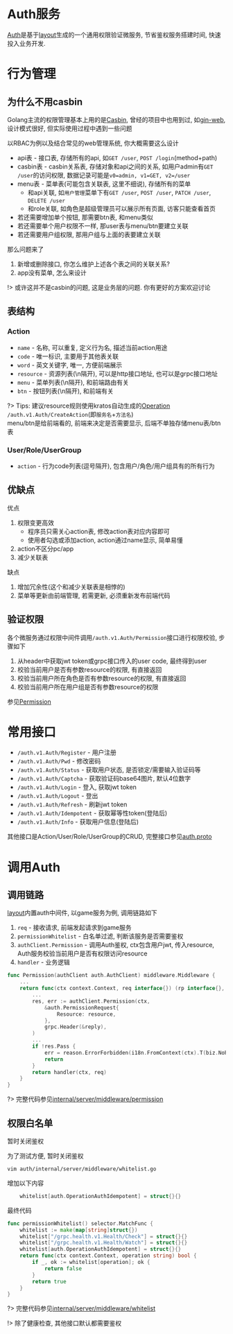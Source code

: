 # Auth服务


[Auth](https://github.com/go-cinch/auth)是基于[layout](https://github.com/go-cinch/layout)生成的一个通用权限验证微服务, 节省鉴权服务搭建时间, 快速投入业务开发.


# 行为管理


## 为什么不用casbin


Golang主流的权限管理基本上用的是[Casbin](https://casbin.org), 曾经的项目中也用到过, 如[gin-web](https://github.com/piupuer/gin-web), 设计模式很好,
但实际使用过程中遇到一些问题


以RBAC为例以及结合常见的web管理系统, 你大概需要这么设计

- api表 - 接口表, 存储所有的api, 如`GET /user`, `POST /login`(method+path)
- casbin表 - casbin关系表, 存储对象和api之间的关系, 如用户admin有`GET /user`的访问权限, 数据记录可能是`v0=admin, v1=GET, v2=/user`
- menu表 - 菜单表(可能包含关联表, 这里不细说), 存储所有的菜单
    - 和api关联, 如`用户管理`菜单下有`GET /user`, `POST /user`, `PATCH /user`, `DELETE /user`
    - 和role关联, 如角色是超级管理员可以展示所有页面, 访客只能查看首页
- 若还需要增加单个按钮, 那需要btn表, 和menu类似
- 若还需要单个用户权限不一样, 那user表与menu/btn要建立关联
- 若还需要用户组权限, 那用户组与上面的表要建立关联

那么问题来了  
1. 新增或删除接口, 你怎么维护上述各个表之间的关联关系? 
2. app没有菜单, 怎么来设计

!> 或许这并不是casbin的问题, 这是业务层的问题. 你有更好的方案欢迎讨论


## 表结构


### Action


- `name` - 名称, 可以重复, 定义行为名, 描述当前action用途
- `code` - 唯一标识, 主要用于其他表关联
- `word` - 英文关键字, 唯一, 方便前端展示
- `resource` - 资源列表(\n隔开), 可以是http接口地址, 也可以是grpc接口地址
- `menu` - 菜单列表(\n隔开), 和前端路由有关
- `btn` - 按钮列表(\n隔开), 和前端有关

?> Tips: 建议resource规则使用kratos自动生成的[Operation](https://github.com/go-cinch/auth/blob/dev/api/auth/auth_http.pb.go#L23) `/auth.v1.Auth/CreateAction`(即`服务名`+`方法名`)  
menu/btn是给前端看的, 前端来决定是否需要显示, 后端不单独存储menu表/btn表


### User/Role/UserGroup


- `action` - 行为code列表(逗号隔开), 包含用户/角色/用户组具有的所有行为


## 优缺点


优点
1. 权限变更高效
    - 程序员只需关心action表, 修改action表对应内容即可
    - 使用者勾选或添加action, action通过name显示, 简单易懂
2. action不区分pc/app
3. 减少关联表

缺点
1. 增加冗余性(这个和减少关联表是相悖的)
2. 菜单等更新由前端管理, 若需更新, 必须重新发布前端代码


## 验证权限


各个微服务通过权限中间件调用`/auth.v1.Auth/Permission`接口进行权限校验, 步骤如下

1. 从header中获取jwt token或grpc接口传入的user code, 最终得到user
2. 校验当前用户是否有参数resource的权限, 有直接返回
3. 校验当前用户所在角色是否有参数resource的权限, 有直接返回
4. 校验当前用户所在用户组是否有参数resource的权限

参见[Permission](https://github.com/go-cinch/auth/blob/dev/internal/service/auth.go#L121)


# 常用接口


- `/auth.v1.Auth/Register` - 用户注册
- `/auth.v1.Auth/Pwd` - 修改密码
- `/auth.v1.Auth/Status` - 获取用户状态, 是否锁定/需要输入验证码等
- `/auth.v1.Auth/Captcha` - 获取验证码base64图片, 默认4位数字
- `/auth.v1.Auth/Login` - 登入, 获取jwt token
- `/auth.v1.Auth/Logout` - 登出
- `/auth.v1.Auth/Refresh` - 刷新jwt token
- `/auth.v1.Auth/Idempotent` - 获取幂等性token(登陆后)
- `/auth.v1.Auth/Info` - 获取用户信息(登陆后)

其他接口是Action/User/Role/UserGroup的CRUD, 完整接口参见[auth.proto](https://github.com/go-cinch/auth-proto/blob/master/auth.proto)


# 调用Auth


## 调用链路


[layout](https://github.com/go-cinch/layout)内置auth中间件, 以game服务为例, 调用链路如下

1. `req` - 接收请求, 前端发起请求到game服务
2. `permissionWhitelist` - 白名单过滤, 判断该服务是否需要鉴权
3. `authClient.Permission` - 调用Auth鉴权, ctx包含用户jwt, 传入resource, Auth服务校验当前用户是否有权限访问resource
4. `handler` - 业务逻辑

```go
func Permission(authClient auth.AuthClient) middleware.Middleware {
	...
	return func(ctx context.Context, req interface{}) (rp interface{}, err error) {
		...
        res, err := authClient.Permission(ctx,
            &auth.PermissionRequest{
                Resource: resource,
            },
            grpc.Header(&reply),
        )
		...
        if !res.Pass {
            err = reason.ErrorForbidden(i18n.FromContext(ctx).T(biz.NoPermission))
            return
        }
        return handler(ctx, req)
	}
}
```

?> 完整代码参见[internal/server/middleware/permission](https://github.com/go-cinch/auth/blob/dev/internal/server/middleware/permission.go#L21)


## 权限白名单


暂时关闭鉴权

为了测试方便, 暂时关闭鉴权
```bash
vim auth/internal/server/middleware/whitelist.go
```

增加以下内容
```go
	whitelist[auth.OperationAuthIdempotent] = struct{}{}
```

最终代码

```go
func permissionWhitelist() selector.MatchFunc {
	whitelist := make(map[string]struct{})
	whitelist["/grpc.health.v1.Health/Check"] = struct{}{}
	whitelist["/grpc.health.v1.Health/Watch"] = struct{}{}
    whitelist[auth.OperationAuthIdempotent] = struct{}{}
    return func(ctx context.Context, operation string) bool {
		if _, ok := whitelist[operation]; ok {
			return false
		}
		return true
	}
}
```

?> 完整代码参见[internal/server/middleware/whitelist](https://github.com/go-cinch/auth/blob/dev/internal/server/middleware/whitelist.go#L9)

!> 除了健康检查, 其他接口默认都需要鉴权
